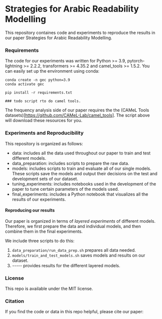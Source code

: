 # Strategies for Arabic Readability Modelling

This repository containes code and experiments to reproduce the results in our paper Strategies for Arabic Readability Modelling.

### Requirements

The code for our experiments was written for Python >= 3.9, pytorch-lightning >= 2.2.2, transformers >= 4.35.2 and camel_tools >= 1.5.2. You can easily set up the environment using conda:

```
conda create -n gec python=3.9
conda activate gec

pip install -r requirements.txt

### todo script rto do camel tools.

```

The frequency analysis side of our paper requires the the (CAMeL Tools datasets)[https://github.com/CAMeL-Lab/camel_tools]. The script above will download these resources for you.

### Experiments and Reproducibility

This repository is organized as follows:
- data: includes all the data used throughout our paper to train and test different models.
- data_preparation: includes scripts to prepare the raw data.
- models: includes scripts to train and evaluate all of our single models. These scripts save the models and output their decisions on the test and development sets of our dataset.
- tuning_experiments: includes notebooks used in the development of the paper to tune certain parameters of the models used.
- final_experiments: includes a Python notebook that visualizes all the results of our experiments.

#### Reproducing our results

Our paper is organized in terms of *layered experiments* of different models. Therefore, we first prepare the data and individual models, and then combine them in the final experiments.

We include three scripts to do this:
1. `data_preparation/run_data_prep.sh` prepares all data needed.
2. `models/train_and_test_models.sh` saves models and results on our dataset.
3. ----- provides results for the different layered models.

### License
This repo is available under the MIT license.

### Citation
If you find the code or data in this repo helpful, please cite our paper:





